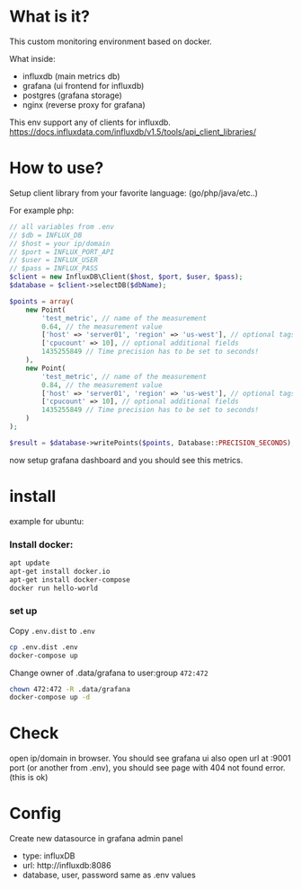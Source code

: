 # What is it?

This custom monitoring environment based on docker.

What inside:
- influxdb (main metrics db)
- grafana (ui frontend for influxdb)
- postgres (grafana storage)
- nginx (reverse proxy for grafana)

This env support any of clients for influxdb.
https://docs.influxdata.com/influxdb/v1.5/tools/api_client_libraries/

# How to use?

Setup client library from your favorite language: (go/php/java/etc..)

For example php:
```php
// all variables from .env
// $db = INFLUX_DB
// $host = your ip/domain
// $port = INFLUX_PORT_API
// $user = INFLUX_USER
// $pass = INFLUX_PASS
$client = new InfluxDB\Client($host, $port, $user, $pass);
$database = $client->selectDB($dbName);

$points = array(
	new Point(
		'test_metric', // name of the measurement
		0.64, // the measurement value
		['host' => 'server01', 'region' => 'us-west'], // optional tags
		['cpucount' => 10], // optional additional fields
		1435255849 // Time precision has to be set to seconds!
	),
    new Point(
    	'test_metric', // name of the measurement
		0.84, // the measurement value
		['host' => 'server01', 'region' => 'us-west'], // optional tags
		['cpucount' => 10], // optional additional fields
		1435255849 // Time precision has to be set to seconds!
	)
);

$result = $database->writePoints($points, Database::PRECISION_SECONDS);
```

now setup grafana dashboard and you should see this metrics.

# install

example for ubuntu:

### Install docker:
```bash
apt update
apt-get install docker.io
apt-get install docker-compose
docker run hello-world
```

### set up
Copy `.env.dist` to `.env`

```bash
cp .env.dist .env
docker-compose up
```

Change owner of .data/grafana to user:group `472:472`

```bash
chown 472:472 -R .data/grafana
docker-compose up -d
```

# Check

open ip/domain in browser. You should see grafana ui
also open url at :9001 port (or another from .env),
you should see page with 404 not found error. (this is ok)

# Config

Create new datasource in grafana admin panel

- type: influxDB
- url: http://influxdb:8086
- database, user, password same as .env values
